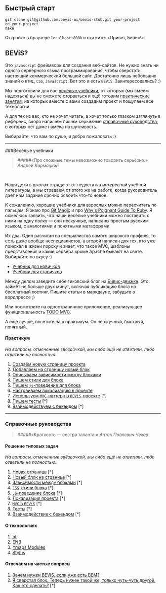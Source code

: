 ## Быстрый старт
```
git clone git@github.com:bevis-ui/bevis-stub.git your-project
cd your-project
make
```
Откройте в браузере ```localhost:8080``` и скажите: «Привет, Бивис!»

##  BEViS?
Это `javascript` фреймворк для создания веб-сайтов. Не нужно знать ни одного серверного языка
программирования, чтобы сверстать настоящий коммерческий большой сайт. Достаточно лишь небольших знаний
о `HTML`, `CSS`, `Javascript`. Вот это и есть `BEViS`. Заинтересовались? :)

Мы подготовили для вас
[весёлые учебники](#%D0%92%D0%B5%D1%81%D1%91%D0%BB%D1%8B%D0%B5-%D1%83%D1%87%D0%B5%D0%B1%D0%BD%D0%B8%D0%BA%D0%B8),
от которых (мы смеем надеяться) вы не сможете оторваться и ещё готовим [практические занятия](practice.md), на которых 
вместе с вами создадим проект и пощупаем все технологии. 

А для тех из вас, кто не хочет читать, а хочет только глазком заглянуть в референс, скоро напишем пишем серьёзные
[справочные руководства](#%D0%A1%D0%BF%D1%80%D0%B0%D0%B2%D0%BE%D1%87%D0%BD%D1%8B%D0%B5-%D1%80%D1%83%D0%BA%D0%BE%D0%B2%D0%BE%D0%B4%D1%81%D1%82%D0%B2%D0%B0),
в которых нет даже намёка на шутливость.

Выбирайте, что вам по душе, и добро пожаловать :)

----

###Весёлые учебники

> #####«Про сложные темы невозможно говорить серьёзно.»
_Андрей Кармацкий_

&nbsp;

Наши дети в школах страдают от недостатка _интересной_ учебной литературы, а мы страдаем от этого же на работе,
когда руководитель даёт нам задание срочно освоить что-то новое.

К сожалению, хорошие учебники для взрослых можно пересчитать по пальцам. Я знаю про
[Git Magic](http://www-cs-students.stanford.edu/~blynn/gitmagic/index.html) и про
[Why's Poignant Guide To Ruby](http://mislav.uniqpath.com/poignant-guide/). Я осмелюсь заявить, что наши весёлые
учебники можно поставить с ними на одну полку — они нескучные, написаны простым русским языком, с аналогиями и 
понятными метафорами.

Их два. Один расчитан на специалистов самого широкого профиля, то есть даже вообще неспециалистов, а второй
 написан для тех, кто уже понюхал в жизни пороху и знает, что такое MVC, шаблоны представления и какие сервера 
 кроме Apache бывают на свете. Выбирайте по вкусу :)

* [Учебник для новичков](manual-for-beginner.md)
* [Учебник для старичков](manual-for-master.md)

Между делом заведите себе гиковский блог на [Бивис-движке](http://github.com/bevis-ui/bevis-blog).
Это займёт не больше двух минут, включая публикацию блога на бесплатный хостинг. Пишите статьи в маркдауне, 
забудьте о вордпрессе ;)

Или посмотрите на одностраничное приложение, реализующее 
функциональность [TODO MVC](http://github.com/bevis-ui/bevis-todo).

А ещё лучше, посетите наш практикум. Он не скучный, быстрый, понятный.

#### Практикум

_На вопросы, отмеченные звёздочкой, мы либо ещё не ответили, либо ответили не полностью._

1. [Создаём новую страницу проекта](practice/new-page.md)
2. [Добавляем на страницу новый блок](practice/new-block.md)
3. [Описываем зависимости между блоками](practice/dependencies.md)
4. [Пишем стили для блока](practice/css.md)
5. [Пишем `js`-поведение для блока](practice/yblock.md)
6. [Настраиваем локализацию в проекте](practice/i18n.md)
7. [Используем `MVC`-паттерн в `BEViS`-проекте](practice/mvc-app.md) [*]
8. [Пишем тесты](practice/tests.md) [*]
9. [Взаимодействуем с бекендом](practice/backend-requests.md) [*]

----

### Справочные руководства

> #####«Краткость — сестра таланта.»
_Антон Павлович Чехов_

#### Решение типовых задач

_На вопросы, отмеченные звёздочкой, мы либо ещё не ответили, либо ответили не полностью._

1. [Новая страница](how-to-make/new-page.md) [*]
2. [Новый блок на странице](how-to-make/new-block.md) [*]
3. [Зависимости между блоками](how-to-make/dependencies.md) [*]
4. [`CSS`-стили блока](how-to-make/css.md) [*]
5. [`JS`-поведение блока](how-to-make/yblock.md) [*]
6. [Локализация проекта](how-to-make/i18n.md) [*]
7. [`MVC` в `BEViS`](how-to-make/mvc-app.md) [*]
8. [Тесты](how-to-make/tests.md) [*]
9. [Взаимодействие с бекендом](how-to-make/backend-requests.md) [*]

#### О технологиях
1. [bt](https://github.com/enb-make/bt)
2. [ENB](https://github.com/enb-make/enb)
3. [Ymaps Modules](how-to-make/modules.md)
4. [Stylus](http://learnboost.github.io/stylus/)

#### Отвечаем на частые вопросы
1. [Зачем нужен BEViS, если уже есть BEM?](faq/bem-vs-bevis.md)
2. [Я сверстал блок. Теперь нужен такой же, только чуть-чуть другой. Как это сделать?](how-to-make/similar-block.md) [*]

